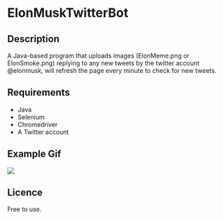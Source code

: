 # ElonMuskTwitterBot
## Description
A Java-based program that uploads images (ElonMeme.png or ElonSmoke.png) replying to any new tweets by the twitter account @elonmusk, will refresh the page every minute to check for new tweets.
## Requirements
- Java
- Selenium
- Chromedriver
- A Twitter account
## Example Gif
![](https://i.imgur.com/9chojWO.gif)
## Licence
Free to use.

